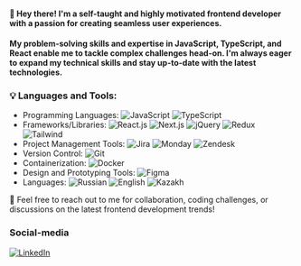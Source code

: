 #### 👋 Hey there! I'm a self-taught and highly motivated frontend developer with a passion for creating seamless user experiences. 
#### My problem-solving skills and expertise in JavaScript, TypeScript, and React enable me to tackle complex challenges head-on. I'm always eager to expand my technical skills and stay up-to-date with the latest technologies.

<!-- <img align="right" alt="GIF" src="https://github.com/Nargiz-Toleutai/Nargiz-Toleutai/blob/main/assets/profilePic.gif" width="360px"/> -->

### 💡 **Languages and Tools:**
- Programming Languages: ![JavaScript](https://img.shields.io/badge/JavaScript-000?style=flat-square&logo=javascript) ![TypeScript](https://img.shields.io/badge/TypeScript-000?style=flat-square&logo=TypeScript)
- Frameworks/Libraries: ![React.js](https://img.shields.io/badge/React.js-000?style=flat-square&logo=react&logocolor=56CCF2) ![Next.js](https://img.shields.io/badge/Next.js-000?style=flat-square&logo=Next.js&logocolor=56CCF2) ![jQuery](https://img.shields.io/badge/jQuery-000?style=flat-square&logo=jQuery&logocolor=2D9CDB) ![Redux](https://img.shields.io/badge/Redux-9B51E0?style=flat-square&logo=redux&logocolor=9B51E0) ![Tailwind](https://img.shields.io/badge/Tailwind-0AC4D0) 
- Project Management Tools: ![Jira](https://img.shields.io/badge/Jira-190AD0?style=flat-square&logo=jira&logocolor=190AD0) ![Monday](https://img.shields.io/badge/Monday-DD0B3D) ![Zendesk](https://img.shields.io/badge/Zendesk-314134?style=flat-square&logo=zendesk&logocolor=314134)
- Version Control: ![Git](https://img.shields.io/badge/Git-000?style=flat-square&logo=git&logocolor=314134)
- Containerization: ![Docker](https://img.shields.io/badge/Docker-000?style=flat-square&logo=docker&logocolor=314134)
- Design and Prototyping Tools: ![Figma](https://img.shields.io/badge/Figma-000?style=flat-square&logo=figma&logocolor=314134)
- Languages: ![Russian](https://img.shields.io/badge/Russian-native-27AE60) ![English](https://img.shields.io/badge/English-C1-27AE70) ![Kazakh](https://img.shields.io/badge/Kazakh-B1-27AE80)
  
💬 Feel free to reach out to me for collaboration, coding challenges, or discussions on the latest frontend development trends!

### **Social-media** 
[![LinkedIn](https://img.shields.io/badge/LinkedIn-1B74F9?style=flat-square&logo=linkedin)](https://www.linkedin.com/in/nargiz-toleutai-538bb3172)



